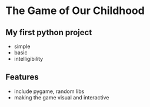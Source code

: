 # The Game of Our Childhood 
## My first python project
- simple
- basic
- intelligibility

## Features
- include pygame, random libs
- making the game visual and interactive